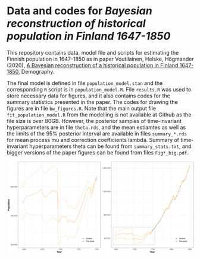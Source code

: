 # Data and codes for *Bayesian reconstruction of historical population in Finland 1647-1850*

This repository contains data, model file and scripts for estimating the Finnish population in 1647-1850 as in paper Voutilainen, Helske, Högmander (2020), [A Bayesian reconstruction of a historical population in Finland 1647-1850](https://link.springer.com/article/10.1007/s13524-020-00889-1), Demography.

The final model is defined in file `population_model.stan` and the corresponding `R` script is in `population_model.R`. File `results.R` was used to store necessary data for figures, and it also contains codes for the summary statistics presented in the paper. The codes for drawing the figures are in file `bw_figures.R`. Note that the main output file `fit_population_model.R` from the modelling is not available at Github as the file size is over 80GB. However, the posterior samples of time-invariant hyperparameters are in file `theta.rds`, and the mean estiamtes as well as the limits of the 95% posterior interval are available in files `summary_*.rds` for mean process mu and correction coefficients lambda. Summary of time-invariant hyperparameters theta can be found from `summary_stats.txt`, and bigger versions of the paper figures can be found from files `Fig*_big.pdf`.

![Posterior mean and 95% posterior intervals for Finnish population.](Fig4.svg)
